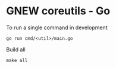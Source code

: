 # GNEW coreutils - Go

To run a single command in development
```shell
go run cmd/<util>/main.go
```

Build all
```shell
make all
```
